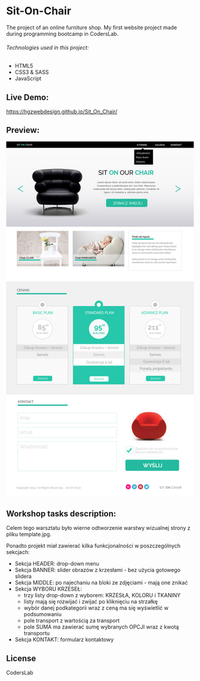 # Sit-On-Chair
The project of an online furniture shop. My first website project made during programming bootcamp in CodersLab.

###### Technologies used in this project:
- HTML5
- CSS3 & SASS
- JavaScript

## Live Demo:
https://hgzwebdesign.github.io/Sit_On_Chair/
## Preview:
![alt txt](template.jpg)

## Workshop tasks description:

Celem tego warsztatu było wierne odtworzenie warstwy wizualnej strony z pliku template.jpg.

Ponadto projekt miał zawierać kilka funkcjonalności w poszczególnych sekcjach:

- Sekcja HEADER: drop-down menu
- Sekcja BANNER: slider obrazów z krzesłami - bez użycia gotowego slidera
- Sekcja MIDDLE: po najechaniu na bloki ze zdjęciami - mają one znikać
- Sekcja WYBORU KRZESEŁ:
  - trzy listy drop-down z wyborem: KRZESŁA, KOLORU i TKANINY
  - listy mają się rozwijać i zwijać po kliknięciu na strzałkę
  - wybór danej podkategorii wraz z ceną ma się wyświetlić w podsumowaniu
  - pole transport z wartością za transport
  - pole SUMA ma zawierać sumę wybranych OPCJI wraz z kwotą transportu
- Sekcja KONTAKT: formularz kontaktowy

## License

CodersLab
